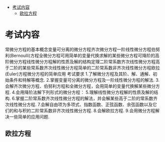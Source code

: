 - [考试内容](#考试内容)
  - [欧拉方程](#欧拉方程)
# 考试内容
常微分方程的基本概念变量可分离的微分方程齐次微分方程一阶线性微分方程伯努利(Bernoulli)方程全微分方程可用简单的变量代换求解的某些微分方程可降阶的高阶微分方程线性微分方程解的性质及解的结构定理二阶常系数齐次线性微分方程高于二阶的某些常系数齐次线性微分方程简单的二阶常系数非齐次线性微分方程欧拉(Euler)方程微分方程的简单应用
考试要求
1.了解微分方程及其阶、解、通解、初始条件和特解等概念.
2.掌握变量可分离的微分方程及一阶线性微分方程的解法.
3.会解齐次微分方程、伯努利方程和全微分方程，会用简单的变量代换解某些微分方程.
4.会用降阶法解下列形式的微分方程： 
5.理解线性微分方程解的性质及解的结构.
6.掌握二阶常系数齐次线性微分方程的解法，并会解某些高于二阶的常系数齐次线性微分方程.
7.会解自由项为多项式、指数函数、正弦函数、余弦函数以及它们的和与积的二阶常系数非齐次线性微分方程.
8.会解欧拉方程.
9.会用微分方程解决一些简单的应用问题.

## 欧拉方程
